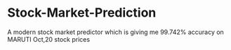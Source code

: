# Stock-Market-Prediction
A modern stock market predictor which is giving me 99.742% accuracy on MARUTI Oct,20 stock prices
